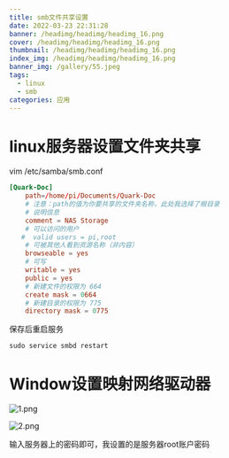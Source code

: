 ```yaml
---
title: smb文件共享设置
date: 2022-03-23 22:31:28
banner: /headimg/headimg/headimg_16.png
cover: /headimg/headimg/headimg_16.png
thumbnail: /headimg/headimg/headimg_16.png
index_img: /headimg/headimg/headimg_16.png
banner_img: /gallery/55.jpeg
tags:
  - linux
  - smb
categories: 应用
---
```


# linux服务器设置文件夹共享

vim /etc/samba/smb.conf

```conf
[Quark-Doc]
    path=/home/pi/Documents/Quark-Doc
    # 注意：path的值为你要共享的文件夹名称，此处我选择了根目录
    # 说明信息
    comment = NAS Storage
    # 可以访问的用户
   #  valid users = pi,root
    # 可被其他人看到资源名称（非内容）
    browseable = yes
    # 可写
    writable = yes
    public = yes
    # 新建文件的权限为 664
    create mask = 0664
    # 新建目录的权限为 775
    directory mask = 0775
```
保存后重启服务

```shell
sudo service smbd restart
```

# Window设置映射网络驱动器

![1.png](./1.png)

![2.png](./2.png)

输入服务器上的密码即可，我设置的是服务器root账户密码